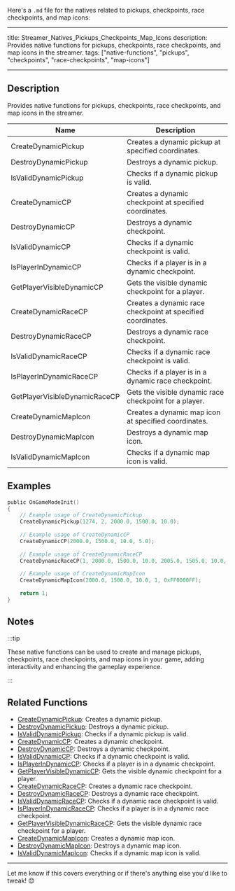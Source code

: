 Here's a `.md` file for the natives related to pickups, checkpoints, race checkpoints, and map icons:

---

title: Streamer_Natives_Pickups_Checkpoints_Map_Icons
description: Provides native functions for pickups, checkpoints, race checkpoints, and map icons in the streamer.
tags: ["native-functions", "pickups", "checkpoints", "race-checkpoints", "map-icons"]

---

## Description

Provides native functions for pickups, checkpoints, race checkpoints, and map icons in the streamer.

| Name                           | Description                                                                                                               |
| ------------------------------ | ------------------------------------------------------------------------------------------------------------------------- |
| CreateDynamicPickup            | Creates a dynamic pickup at specified coordinates.                                                                         |
| DestroyDynamicPickup           | Destroys a dynamic pickup.                                                                                                |
| IsValidDynamicPickup           | Checks if a dynamic pickup is valid.                                                                                       |
| CreateDynamicCP                | Creates a dynamic checkpoint at specified coordinates.                                                                     |
| DestroyDynamicCP               | Destroys a dynamic checkpoint.                                                                                            |
| IsValidDynamicCP               | Checks if a dynamic checkpoint is valid.                                                                                   |
| IsPlayerInDynamicCP            | Checks if a player is in a dynamic checkpoint.                                                                             |
| GetPlayerVisibleDynamicCP      | Gets the visible dynamic checkpoint for a player.                                                                          |
| CreateDynamicRaceCP            | Creates a dynamic race checkpoint at specified coordinates.                                                               |
| DestroyDynamicRaceCP           | Destroys a dynamic race checkpoint.                                                                                       |
| IsValidDynamicRaceCP           | Checks if a dynamic race checkpoint is valid.                                                                              |
| IsPlayerInDynamicRaceCP        | Checks if a player is in a dynamic race checkpoint.                                                                        |
| GetPlayerVisibleDynamicRaceCP  | Gets the visible dynamic race checkpoint for a player.                                                                     |
| CreateDynamicMapIcon           | Creates a dynamic map icon at specified coordinates.                                                                       |
| DestroyDynamicMapIcon          | Destroys a dynamic map icon.                                                                                              |
| IsValidDynamicMapIcon          | Checks if a dynamic map icon is valid.                                                                                      |

## Examples

```c
public OnGameModeInit()
{
    // Example usage of CreateDynamicPickup
    CreateDynamicPickup(1274, 2, 2000.0, 1500.0, 10.0);
    
    // Example usage of CreateDynamicCP
    CreateDynamicCP(2000.0, 1500.0, 10.0, 5.0);
    
    // Example usage of CreateDynamicRaceCP
    CreateDynamicRaceCP(1, 2000.0, 1500.0, 10.0, 2005.0, 1505.0, 10.0, 5.0);
    
    // Example usage of CreateDynamicMapIcon
    CreateDynamicMapIcon(2000.0, 1500.0, 10.0, 1, 0xFF0000FF);
    
    return 1;
}
```

## Notes

:::tip

These native functions can be used to create and manage pickups, checkpoints, race checkpoints, and map icons in your game, adding interactivity and enhancing the gameplay experience.

:::

## Related Functions

- [CreateDynamicPickup](CreateDynamicPickup): Creates a dynamic pickup.
- [DestroyDynamicPickup](DestroyDynamicPickup): Destroys a dynamic pickup.
- [IsValidDynamicPickup](IsValidDynamicPickup): Checks if a dynamic pickup is valid.
- [CreateDynamicCP](CreateDynamicCP): Creates a dynamic checkpoint.
- [DestroyDynamicCP](DestroyDynamicCP): Destroys a dynamic checkpoint.
- [IsValidDynamicCP](IsValidDynamicCP): Checks if a dynamic checkpoint is valid.
- [IsPlayerInDynamicCP](IsPlayerInDynamicCP): Checks if a player is in a dynamic checkpoint.
- [GetPlayerVisibleDynamicCP](GetPlayerVisibleDynamicCP): Gets the visible dynamic checkpoint for a player.
- [CreateDynamicRaceCP](CreateDynamicRaceCP): Creates a dynamic race checkpoint.
- [DestroyDynamicRaceCP](DestroyDynamicRaceCP): Destroys a dynamic race checkpoint.
- [IsValidDynamicRaceCP](IsValidDynamicRaceCP): Checks if a dynamic race checkpoint is valid.
- [IsPlayerInDynamicRaceCP](IsPlayerInDynamicRaceCP): Checks if a player is in a dynamic race checkpoint.
- [GetPlayerVisibleDynamicRaceCP](GetPlayerVisibleDynamicRaceCP): Gets the visible dynamic race checkpoint for a player.
- [CreateDynamicMapIcon](CreateDynamicMapIcon): Creates a dynamic map icon.
- [DestroyDynamicMapIcon](DestroyDynamicMapIcon): Destroys a dynamic map icon.
- [IsValidDynamicMapIcon](IsValidDynamicMapIcon): Checks if a dynamic map icon is valid.

---

Let me know if this covers everything or if there's anything else you'd like to tweak! 😊
